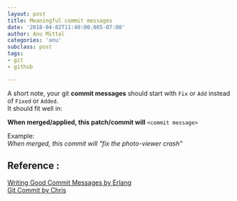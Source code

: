 ```yaml
---
layout: post
title: Meaningful commit messages
date: '2018-04-02T11:40:00.005-07:00'
author: Anu Mittal
categories: 'anu'
subclass: post
tags:
- git
- github

---
```



A short note, your git **commit messages** should start with `Fix` or `Add` instead of `Fixed` or `Added`.
<br> It should fit well in:

**When merged/applied, this patch/commit will** `<commit message>`

Example:
<br>
 _When merged, this commit will "fix the photo-viewer crash"_

<h2> Reference :</h2>

[Writing Good Commit Messages by Erlang](https://github.com/erlang/otp/wiki/writing-good-commit-messages)
<br>
[Git Commit by Chris](https://chris.beams.io/posts/git-commit/)

